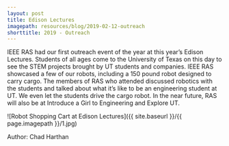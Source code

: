 ```yaml
---
layout: post
title: Edison Lectures
imagepath: resources/blog/2019-02-12-outreach
shorttitle: 2019 - Outreach
---
```


IEEE RAS had our first outreach event of the year at this year’s Edison Lectures. Students of all ages come to the University of Texas on this day to see the STEM projects brought by UT students and companies. IEEE RAS showcased a few of our robots, including a 150 pound robot designed to carry cargo. The members of RAS who attended discussed robotics with the students and talked about what it’s like to be an engineering student at UT. We even let the students drive the cargo robot. In the near future, RAS will also be at Introduce a Girl to Engineering and Explore UT.

![Robot Shopping Cart at Edison Lectures]({{ site.baseurl }}/{{ page.imagepath }}/1.jpg)

Author: Chad Harthan
